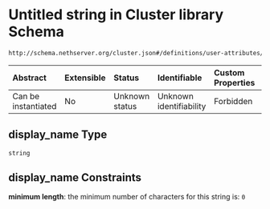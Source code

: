# Untitled string in Cluster library Schema

```txt
http://schema.nethserver.org/cluster.json#/definitions/user-attributes/properties/display_name
```



| Abstract            | Extensible | Status         | Identifiable            | Custom Properties | Additional Properties | Access Restrictions | Defined In                                            |
| :------------------ | :--------- | :------------- | :---------------------- | :---------------- | :-------------------- | :------------------ | :---------------------------------------------------- |
| Can be instantiated | No         | Unknown status | Unknown identifiability | Forbidden         | Allowed               | none                | [cluster.json\*](cluster.json "open original schema") |

## display\_name Type

`string`

## display\_name Constraints

**minimum length**: the minimum number of characters for this string is: `0`

